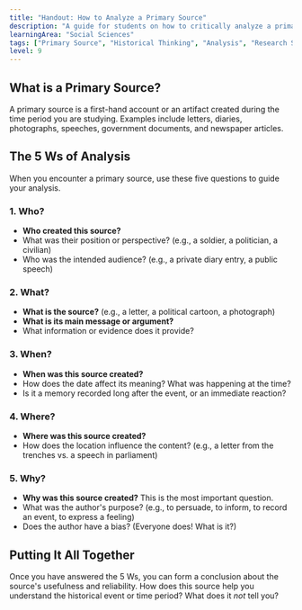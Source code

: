```yaml
---
title: "Handout: How to Analyze a Primary Source"
description: "A guide for students on how to critically analyze a primary source using the '5 Ws' method."
learningArea: "Social Sciences"
tags: ["Primary Source", "Historical Thinking", "Analysis", "Research Skills"]
level: 9
---
```


## What is a Primary Source?

A primary source is a first-hand account or an artifact created during the time period you are studying. Examples include letters, diaries, photographs, speeches, government documents, and newspaper articles.

## The 5 Ws of Analysis

When you encounter a primary source, use these five questions to guide your analysis.

### 1. Who?
-   **Who created this source?**
-   What was their position or perspective? (e.g., a soldier, a politician, a civilian)
-   Who was the intended audience? (e.g., a private diary entry, a public speech)

### 2. What?
-   **What is the source?** (e.g., a letter, a political cartoon, a photograph)
-   **What is its main message or argument?**
-   What information or evidence does it provide?

### 3. When?
-   **When was this source created?**
-   How does the date affect its meaning? What was happening at the time?
-   Is it a memory recorded long after the event, or an immediate reaction?

### 4. Where?
-   **Where was this source created?**
-   How does the location influence the content? (e.g., a letter from the trenches vs. a speech in parliament)

### 5. Why?
-   **Why was this source created?** This is the most important question.
-   What was the author's purpose? (e.g., to persuade, to inform, to record an event, to express a feeling)
-   Does the author have a bias? (Everyone does! What is it?)

## Putting It All Together

Once you have answered the 5 Ws, you can form a conclusion about the source's usefulness and reliability. How does this source help you understand the historical event or time period? What does it *not* tell you?
